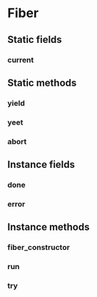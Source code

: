 # Fiber

## Static fields

### current

## Static methods

### yield
### yeet
### abort

## Instance fields

### done
### error

## Instance methods

### fiber_constructor

### run
### try